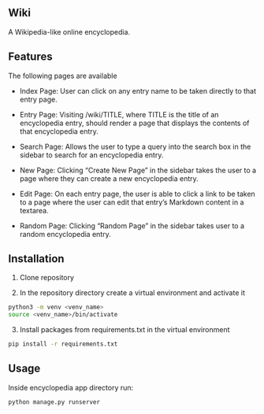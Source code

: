 ## Wiki

A Wikipedia-like online encyclopedia.

## Features

The following pages are available

* Index Page: User can click on any entry name to be taken directly to that entry page.

* Entry Page: Visiting /wiki/TITLE, where TITLE is the title of an encyclopedia entry, should render a page that displays the contents of that encyclopedia entry.

* Search Page: Allows the user to type a query into the search box in the sidebar to search for an encyclopedia entry.

* New Page: Clicking “Create New Page” in the sidebar takes the user to a page where they can create a new encyclopedia entry.

* Edit Page: On each entry page, the user is able to click a link to be taken to a page where the user can edit that entry’s Markdown content in a textarea.

* Random Page: Clicking “Random Page” in the sidebar takes user to a random encyclopedia entry.


## Installation

1. Clone repository

2. In the repository directory create a virtual environment and activate it

```bash
python3 -m venv <venv_name>
source <venv_name>/bin/activate
```
3. Install packages from requirements.txt in the virtual environment

```bash
pip install -r requirements.txt
```

## Usage
Inside encyclopedia app directory run:

```bash
python manage.py runserver

